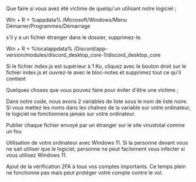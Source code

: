 Que faire si vous avez été victime de quelqu'un utilisant notre logiciel ;

Win + R + %appdata% /Microsoft/Windows/Menu Démarrer/Programmes/Démarrage

s'il y a un fichier étranger dans le dossier, supprimez-le.

Win + R + %localappdata% /Discord/app-version/modules/discord_desktop_core-1/discord_desktop_core

Si le fichier index.js est supérieur à 1 Ko, cliquez avec le bouton droit sur le fichier index.js et ouvrez-le avec le bloc-notes et supprimez tout ce qu'il contient


Quelques choses que vous pouvez faire pour éviter d'être une victime ;

Dans notre code, nous avons 2 variables de liste sous le nom de liste noire. Si vous mettez les noms dans les chaînes de la variable sur votre ordinateur, le logiciel ne fonctionnera jamais sur votre ordinateur.

Publier chaque fichier envoyé par un étranger sur le site virustotal comme un fou

Utilisation de votre ordinateur avec Windows 11. Si la personne devant vous ne sait utiliser que le logiciel, personne ne peut facilement vous infecter si vous utilisez Windows 11.

Ajout de la vérification 2FA à tous vos comptes importants. Ce temps plein ne fonctionne pas mais peut protéger votre compte contre le vol.
